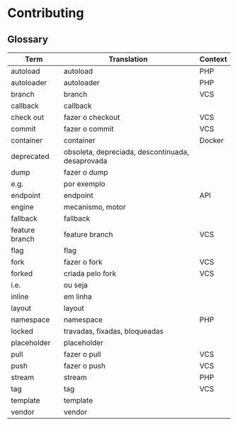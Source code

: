 # Contributing

## Glossary

| Term           | Translation                                      | Context |
| -------------- | ------------------------------------------------ | ------- |
| autoload       | autoload                                         | PHP     |
| autoloader     | autoloader                                       | PHP     |
| branch         | branch                                           | VCS     |
| callback       | callback                                         |         |
| check out      | fazer o checkout                                 | VCS     |
| commit         | fazer o commit                                   | VCS     |
| container      | container                                        | Docker  |
| deprecated     | obsoleta, depreciada, descontinuada, desaprovada |         |
| dump           | fazer o dump                                     |         |
| e.g.           | por exemplo                                      |         |
| endpoint       | endpoint                                         | API     |
| engine         | mecanismo, motor                                 |         |
| fallback       | fallback                                         |         |
| feature branch | feature branch                                   | VCS     |
| flag           | flag                                             |         |
| fork           | fazer o fork                                     | VCS     |
| forked         | criada pelo fork                                 | VCS     |
| i.e.           | ou seja                                          |         |
| inline         | em linha                                         |         |
| layout         | layout                                           |         |
| namespace      | namespace                                        | PHP     |
| locked         | travadas, fixadas, bloqueadas                    |         |
| placeholder    | placeholder                                      |         |
| pull           | fazer o pull                                     | VCS     |
| push           | fazer o push                                     | VCS     |
| stream         | stream                                           | PHP     |
| tag            | tag                                              | VCS     |
| template       | template                                         |         |
| vendor         | vendor                                           |         |

